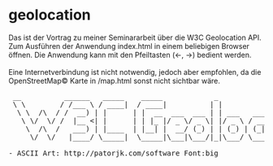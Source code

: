 # geolocation
Das ist der Vortrag zu meiner Seminararbeit über die W3C Geolocation API. 
Zum Ausführen der Anwendung index.html in einem beliebigen Browser öffnen. 
Die Anwendung kann mit den Pfeiltasten (<-, ->) bedient werden.
<br>
<br>
Eine Internetverbindung ist nicht notwendig, jedoch aber empfohlen, da die 
OpenStreetMap© Karte in /map.html sonst nicht sichtbar wäre.

<pre>
 __          ______   _____    _____            _                 _   _                        _____ _____ 
 \ \        / /___ \ / ____|  / ____|          | |               | | (_)                 /\   |  __ \_   _|
  \ \  /\  / /  __) | |      | |  __  ___  ___ | | ___   ___ __ _| |_ _  ___  _ __      /  \  | |__) || |  
   \ \/  \/ /  |__ <| |      | | |_ |/ _ \/ _ \| |/ _ \ / __/ _` | __| |/ _ \| '_ \    / /\ \ |  ___/ | |  
    \  /\  /   ___) | |____  | |__| |  __/ (_) | | (_) | (_| (_| | |_| | (_) | | | |  / ____ \| |    _| |_ 
     \/  \/   |____/ \_____|  \_____|\___|\___/|_|\___/ \___\__,_|\__|_|\___/|_| |_| /_/    \_\_|   |_____|
             
- ASCII Art: http://patorjk.com/software Font:big                                                                                             
</pre>               
